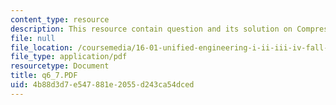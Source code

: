 ```yaml
---
content_type: resource
description: This resource contain question and its solution on Compressors.
file: null
file_location: /coursemedia/16-01-unified-engineering-i-ii-iii-iv-fall-2005-spring-2006/4b88d3d7e547881e2055d243ca54dced_q6_7.PDF
file_type: application/pdf
resourcetype: Document
title: q6_7.PDF
uid: 4b88d3d7-e547-881e-2055-d243ca54dced
---
```

